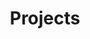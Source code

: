---
title: "Projects"
permalink: /projects/
layout: posts
author_profile: true
entries_layout: grid
classes: wide
---